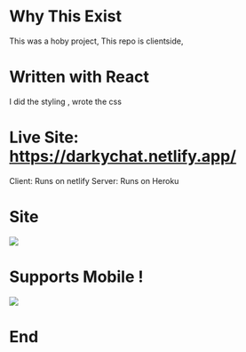 # Why This Exist
This was a hoby project, This repo is clientside,

# Written with React
I did the styling , wrote the css

# Live Site: https://darkychat.netlify.app/
Client: Runs on netlify
Server: Runs on Heroku
# Site 
![](https://i.gyazo.com/c6bcbe35dbc0f78f2faf4b8778e37721.png)

# Supports Mobile !
![](https://i.gyazo.com/3ff28708a19f6c33b609a2e6ab593d93.png)

# End
